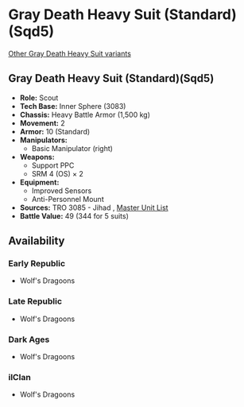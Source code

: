 # Gray Death Heavy Suit (Standard)(Sqd5) 

[Other Gray Death Heavy Suit variants](../gray_death_heavy_suit.md) 

## Gray Death Heavy Suit (Standard)(Sqd5) 

- **Role:** Scout 
- **Tech Base:** Inner Sphere (3083) 
- **Chassis:** Heavy Battle Armor (1,500 kg) 
- **Movement:** 2 
- **Armor:** 10 (Standard) 
- **Manipulators:** 
  - Basic Manipulator (right) 
- **Weapons:** 
  - Support PPC 
  - SRM 4 (OS) × 2 
- **Equipment:** 
  - Improved Sensors 
  - Anti-Personnel Mount 
- **Sources:** TRO 3085 - Jihad , [Master Unit List](http://masterunitlist.info/Unit/Details/8523) 
- **Battle Value:** 49 (344 for 5 suits) 

## Availability 

### Early Republic 

- Wolf's Dragoons 

### Late Republic 

- Wolf's Dragoons 

### Dark Ages 

- Wolf's Dragoons 

### ilClan 

- Wolf's Dragoons 


